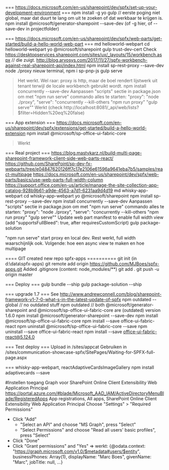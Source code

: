 === https://docs.microsoft.com/en-us/sharepoint/dev/spfx/set-up-your-development-environment ===
npm install -g yo gulp // eerste poging niet global, maar dat duurt te lang om uit te zoeken of dat werkbaar te krijgen is.
npm install @microsoft/generator-sharepoint --save-dev (of -g hier, of --save-dev in projectfolder)

=== https://docs.microsoft.com/en-us/sharepoint/dev/spfx/web-parts/get-started/build-a-hello-world-web-part ===
md helloworld-webpart
cd helloworld-webpart
yo @microsoft/sharepoint
gulp trust-dev-cert
Check https://desktopservices.sharepoint.com/sites/ux/_layouts/15/workbench.aspx
// die zuigt. http://blog.arvosys.com/2017/11/27/spfx-workbench-against-real-sharepoint-api/index.html
npm install sp-rest-proxy --save-dev
node ./proxy
nieuw terminal,
npm i sp-pnp-js
gulp serve
> Het werkt. Wel raar: proxy is http, maar de boel rendert lijstwerk uit tenant terwijl de locale workbench gebruikt wordt.
npm install concurrently --save-dev
Aanpassen "scripts" sectie in package.json om met "npm run serve" commando alles te starten:
    "proxy": "node ./proxy",
    "serve": "concurrently --kill-others \"npm run proxy\" \"gulp serve\""
> Werkt (check http://localhost:8081/_api/web/lists?$filter=Hidden%20eq%20false)

=== App extension ===
https://docs.microsoft.com/en-us/sharepoint/dev/spfx/extensions/get-started/build-a-hello-world-extension
npm install @microsoft/sp-office-ui-fabric-core
> Werkt

=== Real project ===
https://blog.mastykarz.nl/build-multi-page-sharepoint-framework-client-side-web-parts-react/
https://github.com/SharePoint/sp-dev-fx-webparts/tree/e04847620126ff7c17e2106e61596a9641eba7b5/samples/react-multipage
https://docs.microsoft.com/en-us/sharepoint/dev/spfx/web-parts/basics/use-web-parts-full-width-column
https://support.office.com/en-us/article/manage-the-site-collection-app-catalog-928b9b61-a9de-4563-a7d1-6231aa9d4d19
md whisky-app-webpart
cd whisky-app-webpart
yo @microsoft/sharepoint
npm install sp-rest-proxy --save-dev
npm install concurrently --save-dev
Aanpassen "scripts" sectie in package.json om met "npm run serve" commando alles te starten:
    "proxy": "node ./proxy",
    "serve": "concurrently --kill-others \"npm run proxy\" \"gulp serve\""
Update web part manifest to enable full width view (add "supportsFullBleed": true, after requiresCustomScript)
gulp package-solution

"npm run serve" start proxy en local dev. Rest werkt, full width waarschijnlijk ook. Volgende: hoe een async view te maken en hoe multipage

==== GIT created new repo spfx-apps ==========
git init (in d:\data\spfx-apps)
git remote add origin https://github.com/MJBoes/spfx-apps.git
Added .gitignore (content: node_modules/**)
git add .
git push -u origin master

=== Deploy ===
gulp bundle --ship
gulp package-solution --ship

=== upgrade 1.7 ===
See http://www.andrewconnell.com/blog/sharepoint-framework-v1-7-0-what-s-in-the-latest-update-of-spfx
npm outdated --global // no outdated stuff
npm outdated // both @microsoft/generator-sharepoint and @microsoft/sp-office-ui-fabric-core are (outdated) version 1.6.0
npm install @microsoft/generator-sharepoint --save-dev
npm install @microsoft/sp-office-ui-fabric-core
npm install --save office-ui-fabric-react
npm uninstall @microsoft/sp-office-ui-fabric-core --save
npm uninstall --save office-ui-fabric-react
npm install --save office-ui-fabric-react@5.124.0

=== Test deploy ===
Upload in /sites/appcat
Gebruiken in /sites/communication-showcase-spfx/SitePages/Waiting-for-SPFX-full-page.aspx

=== whisky-app-webpart, reactAdaptiveCardsImageGallery
npm install adaptivecards --save

#Instellen toegang Graph voor SharePoint Online Client Extensibility Web Application Principal
https://portal.azure.com/#blade/Microsoft_AAD_IAM/ActiveDirectoryMenuBlade/RegisteredApps
App registrations, All apps, SharePoint Online Client Extensibility Web Application Principal
Choose "Settings" > "Required Permissions"
  - Click "Add"
    - "Select an API" and choose "MS Graph", press "Select"
    - "Select Permissions" and choose "Read all users' basic profiles", press "Select"
  - Click "Done"
  - Click "Grant permissions" and "Yes"
  => werkt: {@odata.context: "https://graph.microsoft.com/v1.0/$metadata#users/$entity", businessPhones: Array(1), displayName: "Marc Boes", givenName: "Marc", jobTitle: null, …}
  